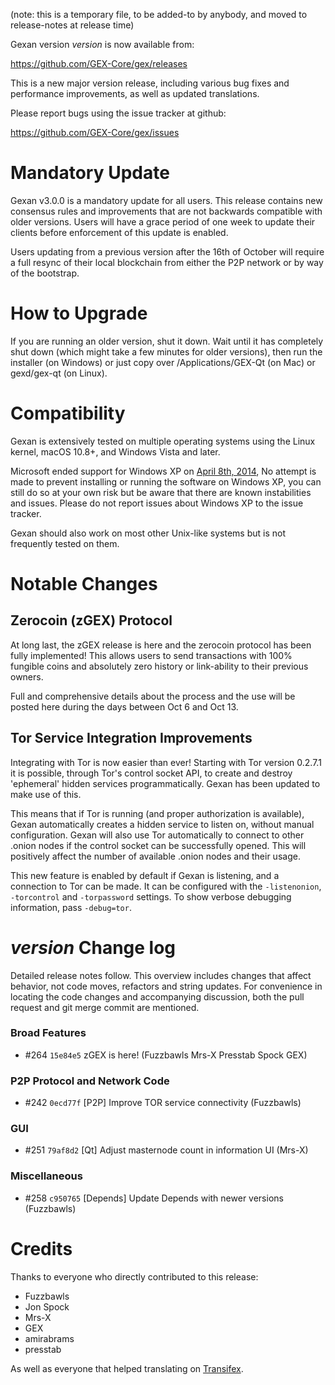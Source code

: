 (note: this is a temporary file, to be added-to by anybody, and moved to release-notes at release time)

Gexan version *version* is now available from:

  <https://github.com/GEX-Core/gex/releases>

This is a new major version release, including various bug fixes and
performance improvements, as well as updated translations.

Please report bugs using the issue tracker at github:

  <https://github.com/GEX-Core/gex/issues>

Mandatory Update
==============

Gexan v3.0.0 is a mandatory update for all users. This release contains new consensus rules and improvements that are not backwards compatible with older versions. Users will have a grace period of one week to update their clients before enforcement of this update is enabled.

Users updating from a previous version after the 16th of October will require a full resync of their local blockchain from either the P2P network or by way of the bootstrap.

How to Upgrade
==============

If you are running an older version, shut it down. Wait until it has completely shut down (which might take a few minutes for older versions), then run the installer (on Windows) or just copy over /Applications/GEX-Qt (on Mac) or gexd/gex-qt (on Linux).

Compatibility
==============

Gexan is extensively tested on multiple operating systems using
the Linux kernel, macOS 10.8+, and Windows Vista and later.

Microsoft ended support for Windows XP on [April 8th, 2014](https://www.microsoft.com/en-us/WindowsForBusiness/end-of-xp-support),
No attempt is made to prevent installing or running the software on Windows XP, you
can still do so at your own risk but be aware that there are known instabilities and issues.
Please do not report issues about Windows XP to the issue tracker.

Gexan should also work on most other Unix-like systems but is not
frequently tested on them.

Notable Changes
===============

Zerocoin (zGEX) Protocol
---------------------

At long last, the zGEX release is here and the zerocoin protocol has been fully implemented! This allows users to send transactions with 100% fungible coins and absolutely zero history or link-ability to their previous owners.

Full and comprehensive details about the process and the use will be posted here during the days between Oct 6 and Oct 13.

Tor Service Integration Improvements
---------------------

Integrating with Tor is now easier than ever! Starting with Tor version 0.2.7.1 it is possible, through Tor's control socket API, to create and destroy 'ephemeral' hidden services programmatically. Gexan has been updated to make use of this.

This means that if Tor is running (and proper authorization is available), Gexan automatically creates a hidden service to listen on, without manual configuration. Gexan will also use Tor automatically to connect to other .onion nodes if the control socket can be successfully opened. This will positively affect the number of available .onion nodes and their usage.

This new feature is enabled by default if Gexan is listening, and a connection to Tor can be made. It can be configured with the `-listenonion`, `-torcontrol` and `-torpassword` settings. To show verbose debugging information, pass `-debug=tor`.

*version* Change log
=================

Detailed release notes follow. This overview includes changes that affect
behavior, not code moves, refactors and string updates. For convenience in locating
the code changes and accompanying discussion, both the pull request and
git merge commit are mentioned.

### Broad Features
- #264 `15e84e5` zGEX is here! (Fuzzbawls Mrs-X Presstab Spock GEX)

### P2P Protocol and Network Code
- #242 `0ecd77f` [P2P] Improve TOR service connectivity (Fuzzbawls)

### GUI
- #251 `79af8d2` [Qt] Adjust masternode count in information UI (Mrs-X)

### Miscellaneous
- #258 `c950765` [Depends] Update Depends with newer versions (Fuzzbawls)

Credits
=======

Thanks to everyone who directly contributed to this release:
- Fuzzbawls
- Jon Spock
- Mrs-X
- GEX
- amirabrams
- presstab

As well as everyone that helped translating on [Transifex](https://www.transifex.com/projects/p/216k155-translations/).
